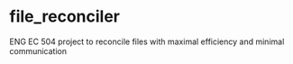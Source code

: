file_reconciler
===============

ENG EC 504 project to reconcile files with maximal efficiency and minimal communication
